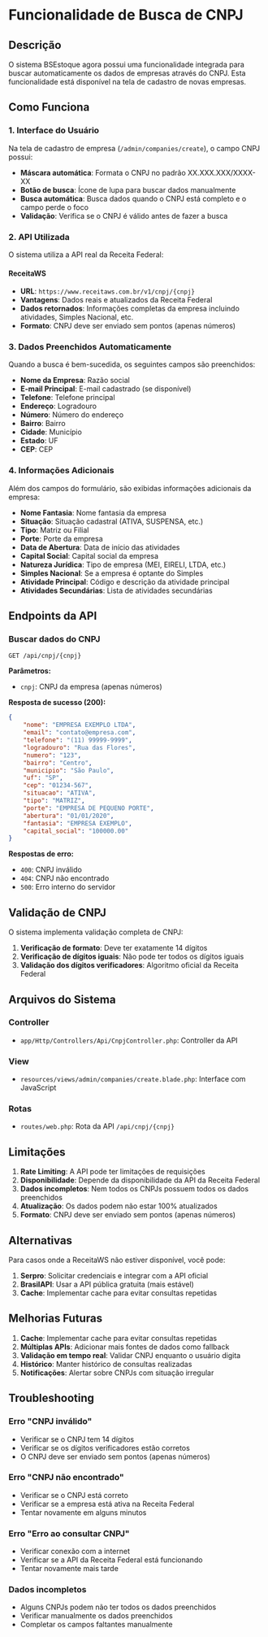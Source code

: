 # Funcionalidade de Busca de CNPJ

## Descrição

O sistema BSEstoque agora possui uma funcionalidade integrada para buscar automaticamente os dados de empresas através do CNPJ. Esta funcionalidade está disponível na tela de cadastro de novas empresas.

## Como Funciona

### 1. Interface do Usuário

Na tela de cadastro de empresa (`/admin/companies/create`), o campo CNPJ possui:

- **Máscara automática**: Formata o CNPJ no padrão XX.XXX.XXX/XXXX-XX
- **Botão de busca**: Ícone de lupa para buscar dados manualmente
- **Busca automática**: Busca dados quando o CNPJ está completo e o campo perde o foco
- **Validação**: Verifica se o CNPJ é válido antes de fazer a busca

### 2. API Utilizada

O sistema utiliza a API real da Receita Federal:

#### ReceitaWS
- **URL**: `https://www.receitaws.com.br/v1/cnpj/{cnpj}`
- **Vantagens**: Dados reais e atualizados da Receita Federal
- **Dados retornados**: Informações completas da empresa incluindo atividades, Simples Nacional, etc.
- **Formato**: CNPJ deve ser enviado sem pontos (apenas números)

### 3. Dados Preenchidos Automaticamente

Quando a busca é bem-sucedida, os seguintes campos são preenchidos:

- **Nome da Empresa**: Razão social
- **E-mail Principal**: E-mail cadastrado (se disponível)
- **Telefone**: Telefone principal
- **Endereço**: Logradouro
- **Número**: Número do endereço
- **Bairro**: Bairro
- **Cidade**: Município
- **Estado**: UF
- **CEP**: CEP

### 4. Informações Adicionais

Além dos campos do formulário, são exibidas informações adicionais da empresa:

- **Nome Fantasia**: Nome fantasia da empresa
- **Situação**: Situação cadastral (ATIVA, SUSPENSA, etc.)
- **Tipo**: Matriz ou Filial
- **Porte**: Porte da empresa
- **Data de Abertura**: Data de início das atividades
- **Capital Social**: Capital social da empresa
- **Natureza Jurídica**: Tipo de empresa (MEI, EIRELI, LTDA, etc.)
- **Simples Nacional**: Se a empresa é optante do Simples
- **Atividade Principal**: Código e descrição da atividade principal
- **Atividades Secundárias**: Lista de atividades secundárias

## Endpoints da API

### Buscar dados do CNPJ
```
GET /api/cnpj/{cnpj}
```

**Parâmetros:**
- `cnpj`: CNPJ da empresa (apenas números)

**Resposta de sucesso (200):**
```json
{
    "nome": "EMPRESA EXEMPLO LTDA",
    "email": "contato@empresa.com",
    "telefone": "(11) 99999-9999",
    "logradouro": "Rua das Flores",
    "numero": "123",
    "bairro": "Centro",
    "municipio": "São Paulo",
    "uf": "SP",
    "cep": "01234-567",
    "situacao": "ATIVA",
    "tipo": "MATRIZ",
    "porte": "EMPRESA DE PEQUENO PORTE",
    "abertura": "01/01/2020",
    "fantasia": "EMPRESA EXEMPLO",
    "capital_social": "100000.00"
}
```

**Respostas de erro:**
- `400`: CNPJ inválido
- `404`: CNPJ não encontrado
- `500`: Erro interno do servidor

## Validação de CNPJ

O sistema implementa validação completa de CNPJ:

1. **Verificação de formato**: Deve ter exatamente 14 dígitos
2. **Verificação de dígitos iguais**: Não pode ter todos os dígitos iguais
3. **Validação dos dígitos verificadores**: Algoritmo oficial da Receita Federal

## Arquivos do Sistema

### Controller
- `app/Http/Controllers/Api/CnpjController.php`: Controller da API

### View
- `resources/views/admin/companies/create.blade.php`: Interface com JavaScript

### Rotas
- `routes/web.php`: Rota da API `/api/cnpj/{cnpj}`

## Limitações

1. **Rate Limiting**: A API pode ter limitações de requisições
2. **Disponibilidade**: Depende da disponibilidade da API da Receita Federal
3. **Dados incompletos**: Nem todos os CNPJs possuem todos os dados preenchidos
4. **Atualização**: Os dados podem não estar 100% atualizados
5. **Formato**: CNPJ deve ser enviado sem pontos (apenas números)

## Alternativas

Para casos onde a ReceitaWS não estiver disponível, você pode:

1. **Serpro**: Solicitar credenciais e integrar com a API oficial
2. **BrasilAPI**: Usar a API pública gratuita (mais estável)
3. **Cache**: Implementar cache para evitar consultas repetidas

## Melhorias Futuras

1. **Cache**: Implementar cache para evitar consultas repetidas
2. **Múltiplas APIs**: Adicionar mais fontes de dados como fallback
3. **Validação em tempo real**: Validar CNPJ enquanto o usuário digita
4. **Histórico**: Manter histórico de consultas realizadas
5. **Notificações**: Alertar sobre CNPJs com situação irregular

## Troubleshooting

### Erro "CNPJ inválido"
- Verificar se o CNPJ tem 14 dígitos
- Verificar se os dígitos verificadores estão corretos
- O CNPJ deve ser enviado sem pontos (apenas números)

### Erro "CNPJ não encontrado"
- Verificar se o CNPJ está correto
- Verificar se a empresa está ativa na Receita Federal
- Tentar novamente em alguns minutos

### Erro "Erro ao consultar CNPJ"
- Verificar conexão com a internet
- Verificar se a API da Receita Federal está funcionando
- Tentar novamente mais tarde

### Dados incompletos
- Alguns CNPJs podem não ter todos os dados preenchidos
- Verificar manualmente os dados preenchidos
- Completar os campos faltantes manualmente 
